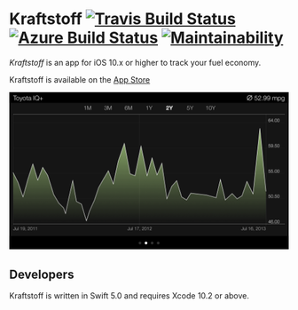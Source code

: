# Kraftstoff [![Travis Build Status](https://img.shields.io/travis/IngmarStein/Kraftstoff.svg)](https://travis-ci.org/IngmarStein/Kraftstoff) [![Azure Build Status](https://dev.azure.com/ingmarstein/Kraftstoff/_apis/build/status/IngmarStein.Kraftstoff)](https://dev.azure.com/ingmarstein/Kraftstoff/_build/latest?definitionId=2) [![Maintainability](https://api.codeclimate.com/v1/badges/43246e67b1bdc3ee23db/maintainability)](https://codeclimate.com/github/IngmarStein/Kraftstoff/maintainability)

*Kraftstoff* is an app for iOS 10.x or higher to track your fuel economy.

Kraftstoff is available on the [App Store](https://itunes.apple.com/app/id471634654)

<img src="Artwork/Screenshot%20Graph.png" width="736" alt="Kraftstoff shows your fuel efficiency as a fancy graph">

## Developers

Kraftstoff is written in Swift 5.0 and requires Xcode 10.2 or above.
